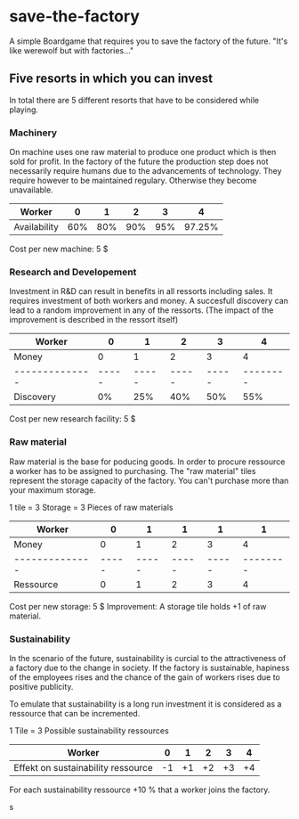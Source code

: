 # save-the-factory
A simple Boardgame that requires you to save the factory of the future. "It's like werewolf but with factories..."

## Five resorts in which you can invest

In total there are 5 different resorts that have to be considered while playing.

### Machinery

On machine uses one raw material to produce one product which is then sold for profit. In the factory of the future the production step does not necessarily require humans due to the advancements of technology.
They require however to be maintained regulary. Otherwise they become unavailable.

| Worker       | 0   | 1   | 2   | 3   | 4      |
|--------------|-----|-----|-----|-----|--------|
| Availability | 60% | 80% | 90% | 95% | 97.25% |

Cost per new machine: 5 $

### Research and Developement

Investment in R&D can result in benefits in all ressorts including sales. It requires investment of both workers and money. A succesfull discovery can lead to a random improvement in any of the ressorts. (The impact of the improvement is described in the ressort itself)

| Worker        | 0   | 1   | 2     | 3     | 4     |
|--------------|-----|-----|-----|-----|--------|
| Money         | 0   | 1   | 2     | 3     | 4     |
|--------------|-----|-----|-----|-----|--------|
| Discovery    | 0% | 25% | 40% | 50% | 55% |

Cost per new research facility: 5 $

### Raw material

Raw material is the base for poducing goods. In order to procure ressource a worker has to be assigned to purchasing.
The "raw material" tiles represent the storage capacity of the factory. You can't purchase more than your maximum storage.

1 tile = 3 Storage = 3 Pieces of raw materials

| Worker       | 0   | 1   | 1   | 1   | 1      |
|--------------|-----|-----|-----|-----|--------|
| Money   | 0 | 1 | 2 | 3 | 4 |
|--------------|-----|-----|-----|-----|--------|
| Ressource    | 0 | 1 | 2 | 3 | 4 |

Cost per new storage: 5 $
Improvement: A storage tile holds +1 of raw material.

### Sustainability

In the scenario of the future, sustainability is curcial to the attractiveness of a factory due to the change in society.
If the factory is sustainable, hapiness of the employees rises and the chance of the gain of workers rises due to positive publicity.

To emulate that sustainability is a long run investment it is considered as a ressource that can be incremented.

1 Tile = 3 Possible sustainability ressources

| Worker       | 0   | 1   | 2   | 3  | 4      |
|--------------|-----|-----|-----|-----|--------|
| Effekt on sustainability ressource  | -1 | +1 | +2 | +3 | +4 |

For each sustainability ressource +10 % that a worker joins the factory.

s



